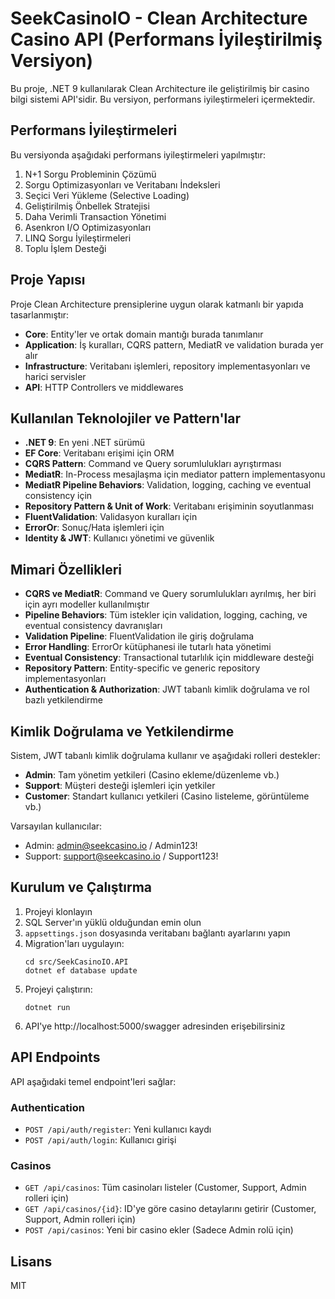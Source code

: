 # SeekCasinoIO - Clean Architecture Casino API (Performans İyileştirilmiş Versiyon)

Bu proje, .NET 9 kullanılarak Clean Architecture ile geliştirilmiş bir casino bilgi sistemi API'sidir. Bu versiyon, performans iyileştirmeleri içermektedir.

## Performans İyileştirmeleri

Bu versiyonda aşağıdaki performans iyileştirmeleri yapılmıştır:

1. N+1 Sorgu Probleminin Çözümü 
2. Sorgu Optimizasyonları ve Veritabanı İndeksleri
3. Seçici Veri Yükleme (Selective Loading)
4. Geliştirilmiş Önbellek Stratejisi
5. Daha Verimli Transaction Yönetimi
6. Asenkron I/O Optimizasyonları
7. LINQ Sorgu İyileştirmeleri
8. Toplu İşlem Desteği

## Proje Yapısı

Proje Clean Architecture prensiplerine uygun olarak katmanlı bir yapıda tasarlanmıştır:

- **Core**: Entity'ler ve ortak domain mantığı burada tanımlanır
- **Application**: İş kuralları, CQRS pattern, MediatR ve validation burada yer alır
- **Infrastructure**: Veritabanı işlemleri, repository implementasyonları ve harici servisler
- **API**: HTTP Controllers ve middlewares

## Kullanılan Teknolojiler ve Pattern'lar

- **.NET 9**: En yeni .NET sürümü
- **EF Core**: Veritabanı erişimi için ORM
- **CQRS Pattern**: Command ve Query sorumlulukları ayrıştırması
- **MediatR**: In-Process mesajlaşma için mediator pattern implementasyonu
- **MediatR Pipeline Behaviors**: Validation, logging, caching ve eventual consistency için
- **Repository Pattern & Unit of Work**: Veritabanı erişiminin soyutlanması
- **FluentValidation**: Validasyon kuralları için
- **ErrorOr**: Sonuç/Hata işlemleri için
- **Identity & JWT**: Kullanıcı yönetimi ve güvenlik

## Mimari Özellikleri

- **CQRS ve MediatR**: Command ve Query sorumlulukları ayrılmış, her biri için ayrı modeller kullanılmıştır
- **Pipeline Behaviors**: Tüm istekler için validation, logging, caching, ve eventual consistency davranışları
- **Validation Pipeline**: FluentValidation ile giriş doğrulama
- **Error Handling**: ErrorOr kütüphanesi ile tutarlı hata yönetimi
- **Eventual Consistency**: Transactional tutarlılık için middleware desteği
- **Repository Pattern**: Entity-specific ve generic repository implementasyonları
- **Authentication & Authorization**: JWT tabanlı kimlik doğrulama ve rol bazlı yetkilendirme

## Kimlik Doğrulama ve Yetkilendirme

Sistem, JWT tabanlı kimlik doğrulama kullanır ve aşağıdaki rolleri destekler:

- **Admin**: Tam yönetim yetkileri (Casino ekleme/düzenleme vb.)
- **Support**: Müşteri desteği işlemleri için yetkiler
- **Customer**: Standart kullanıcı yetkileri (Casino listeleme, görüntüleme vb.)

Varsayılan kullanıcılar:
- Admin: admin@seekcasino.io / Admin123!
- Support: support@seekcasino.io / Support123!

## Kurulum ve Çalıştırma

1. Projeyi klonlayın
2. SQL Server'ın yüklü olduğundan emin olun
3. `appsettings.json` dosyasında veritabanı bağlantı ayarlarını yapın
4. Migration'ları uygulayın:
   ```
   cd src/SeekCasinoIO.API
   dotnet ef database update
   ```
5. Projeyi çalıştırın:
   ```
   dotnet run
   ```
6. API'ye http://localhost:5000/swagger adresinden erişebilirsiniz

## API Endpoints

API aşağıdaki temel endpoint'leri sağlar:

### Authentication
- `POST /api/auth/register`: Yeni kullanıcı kaydı
- `POST /api/auth/login`: Kullanıcı girişi

### Casinos
- `GET /api/casinos`: Tüm casinoları listeler (Customer, Support, Admin rolleri için)
- `GET /api/casinos/{id}`: ID'ye göre casino detaylarını getirir (Customer, Support, Admin rolleri için)
- `POST /api/casinos`: Yeni bir casino ekler (Sadece Admin rolü için)

## Lisans

MIT